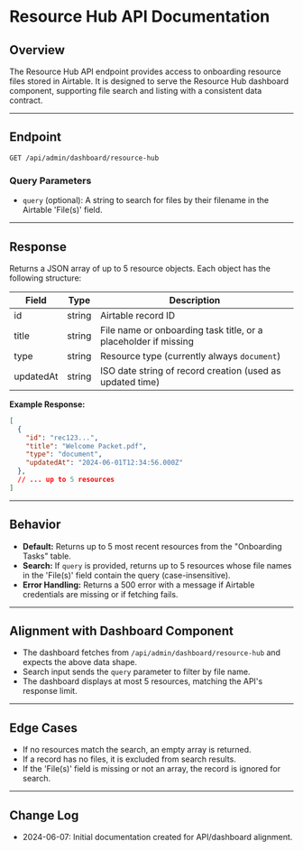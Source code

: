 # Resource Hub API Documentation

## Overview
The Resource Hub API endpoint provides access to onboarding resource files stored in Airtable. It is designed to serve the Resource Hub dashboard component, supporting file search and listing with a consistent data contract.

---

## Endpoint

```
GET /api/admin/dashboard/resource-hub
```

### Query Parameters
- `query` (optional): A string to search for files by their filename in the Airtable 'File(s)' field.

---

## Response
Returns a JSON array of up to 5 resource objects. Each object has the following structure:

| Field      | Type   | Description                                                      |
|------------|--------|------------------------------------------------------------------|
| id         | string | Airtable record ID                                               |
| title      | string | File name or onboarding task title, or a placeholder if missing  |
| type       | string | Resource type (currently always `document`)                     |
| updatedAt  | string | ISO date string of record creation (used as updated time)        |

**Example Response:**
```json
[
  {
    "id": "rec123...",
    "title": "Welcome Packet.pdf",
    "type": "document",
    "updatedAt": "2024-06-01T12:34:56.000Z"
  },
  // ... up to 5 resources
]
```

---

## Behavior
- **Default:** Returns up to 5 most recent resources from the "Onboarding Tasks" table.
- **Search:** If `query` is provided, returns up to 5 resources whose file names in the 'File(s)' field contain the query (case-insensitive).
- **Error Handling:** Returns a 500 error with a message if Airtable credentials are missing or if fetching fails.

---

## Alignment with Dashboard Component
- The dashboard fetches from `/api/admin/dashboard/resource-hub` and expects the above data shape.
- Search input sends the `query` parameter to filter by file name.
- The dashboard displays at most 5 resources, matching the API's response limit.

---

## Edge Cases
- If no resources match the search, an empty array is returned.
- If a record has no files, it is excluded from search results.
- If the 'File(s)' field is missing or not an array, the record is ignored for search.

---

## Change Log
- 2024-06-07: Initial documentation created for API/dashboard alignment. 